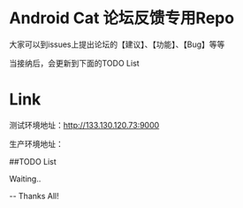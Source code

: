 # Android Cat 论坛反馈专用Repo

大家可以到issues上提出论坛的【建议】、【功能】、【Bug】等等

当接纳后，会更新到下面的TODO List

# Link
测试环境地址：http://133.130.120.73:9000

生产环境地址：


##TODO List

Waiting..

--
Thanks All!